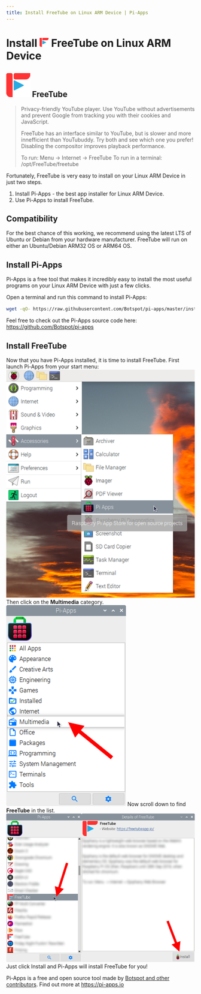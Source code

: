 ```yaml
---
title: Install FreeTube on Linux ARM Device | Pi-Apps
---
```

<div class="simple-install-content content">

# Install <img src="/img/app-icons/FreeTube/icon-64.png" height=24> FreeTube on Linux ARM Device

## <img src="/img/app-icons/FreeTube/icon-64.png"> FreeTube
> Privacy-friendly YouTube player.
> Use YouTube without advertisements and prevent Google from tracking you with their cookies and JavaScript.
> 
> FreeTube has an interface similar to YouTube, but is slower and more innefficient than YouTubuddy. Try both and see which one you prefer!
> Disabling the compositor improves playback performance.
> 
> To run: Menu -> Internet -> FreeTube
> To run in a terminal: /opt/FreeTube/freetube

Fortunately, FreeTube is very easy to install on your Linux ARM Device in just two steps.
1. Install Pi-Apps - the best app installer for Linux ARM Device.
2. Use Pi-Apps to install FreeTube.
</div>
<div class="simple-install-content content">

## Compatibility
For the best chance of this working, we recommend using the latest LTS of Ubuntu or Debian from your hardware manufacturer.
FreeTube will run on either an Ubuntu/Debian ARM32 OS or ARM64 OS.
</div>
<div class="simple-install-content content">

## Install Pi-Apps

Pi-Apps is a free tool that makes it incredibly easy to install the most useful programs on your Linux ARM Device with just a few clicks.

Open a terminal and run this command to install Pi-Apps:
```bash
wget -qO- https://raw.githubusercontent.com/Botspot/pi-apps/master/install | bash
```
Feel free to check out the Pi-Apps source code here: https://github.com/Botspot/pi-apps
</div>
<div class="simple-install-content content">

## Install FreeTube

Now that you have Pi-Apps installed, it is time to install FreeTube.
First launch Pi-Apps from your start menu:
<img src="/img/start-menu.png">
Then click on the <b>Multimedia</b> category.
<img src="/img/category-selections/Multimedia.png">
Now scroll down to find <b>FreeTube</b> in the list.
<img src="/img/app-icons/FreeTube/app-selection.png">
Just click Install and Pi-Apps will install FreeTube for you!
</div>
<div class="simple-install-content content">

Pi-Apps is a free and open source tool made by [Botspot and other contributors](/about/#contributors). Find out more at https://pi-apps.io
</div>
